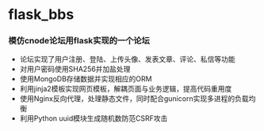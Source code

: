 # flask_bbs
### 模仿cnode论坛用flask实现的一个论坛
- 论坛实现了用户注册、登陆、上传头像、发表文章、评论、私信等功能
- 对用户密码使用SHA256并加盐处理
- 使用MongoDB存储数据并实现相应的ORM
- 利用jinja2模板实现网页模板，解耦页面与业务逻辑，提高代码重用度
- 使用Nginx反向代理，处理静态文件，同时配合gunicorn实现多进程的负载均衡
- 利用Python uuid模块生成随机数防范CSRF攻击
